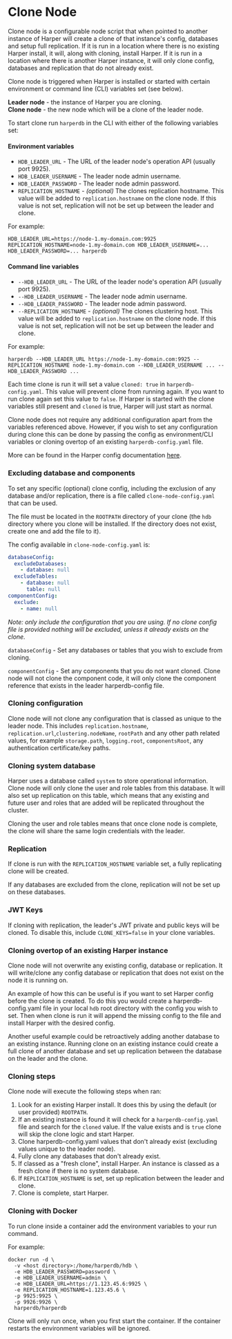 # Clone Node

Clone node is a configurable node script that when pointed to another instance of Harper will create a clone of that
instance's config, databases and setup full replication. If it is run in a location where there is no existing Harper install,
it will, along with cloning, install Harper. If it is run in a location where there is another Harper instance, it will
only clone config, databases and replication that do not already exist.

Clone node is triggered when Harper is installed or started with certain environment or command line (CLI) variables set (see below).

**Leader node** - the instance of Harper you are cloning.\
**Clone node** - the new node which will be a clone of the leader node.

To start clone run `harperdb` in the CLI with either of the following variables set:

#### Environment variables

- `HDB_LEADER_URL` - The URL of the leader node's operation API (usually port 9925).
- `HDB_LEADER_USERNAME` - The leader node admin username.
- `HDB_LEADER_PASSWORD` - The leader node admin password.
- `REPLICATION_HOSTNAME` - _(optional)_ The clones replication hostname. This value will be added to `replication.hostname` on the clone node. If this value is not set, replication will not be set up between the leader and clone.

For example:

```
HDB_LEADER_URL=https://node-1.my-domain.com:9925 REPLICATION_HOSTNAME=node-1.my-domain.com HDB_LEADER_USERNAME=... HDB_LEADER_PASSWORD=... harperdb
```

#### Command line variables

- `--HDB_LEADER_URL` - The URL of the leader node's operation API (usually port 9925).
- `--HDB_LEADER_USERNAME` - The leader node admin username.
- `--HDB_LEADER_PASSWORD` - The leader node admin password.
- `--REPLICATION_HOSTNAME` - _(optional)_ The clones clustering host. This value will be added to `replication.hostname` on the clone node. If this value is not set, replication will not be set up between the leader and clone.

For example:

```
harperdb --HDB_LEADER_URL https://node-1.my-domain.com:9925 --REPLICATION_HOSTNAME node-1.my-domain.com --HDB_LEADER_USERNAME ... --HDB_LEADER_PASSWORD ...
```

Each time clone is run it will set a value `cloned: true` in `harperdb-config.yaml`. This value will prevent clone from
running again. If you want to run clone again set this value to `false`. If Harper is started with the clone variables
still present and `cloned` is true, Harper will just start as normal.

Clone node does not require any additional configuration apart from the variables referenced above.
However, if you wish to set any configuration during clone this can be done by passing the config as environment/CLI
variables or cloning overtop of an existing `harperdb-config.yaml` file.

More can be found in the Harper config documentation [here](../deployments/configuration.md).

### Excluding database and components

To set any specific (optional) clone config, including the exclusion of any database and/or replication, there is a file
called `clone-node-config.yaml` that can be used.

The file must be located in the `ROOTPATH` directory of your clone (the `hdb` directory where you clone will be installed.
If the directory does not exist, create one and add the file to it).

The config available in `clone-node-config.yaml` is:

```yaml
databaseConfig:
  excludeDatabases:
    - database: null
  excludeTables:
    - database: null
      table: null
componentConfig:
  exclude:
    - name: null
```

_Note: only include the configuration that you are using. If no clone config file is provided nothing will be excluded,
unless it already exists on the clone._

`databaseConfig` - Set any databases or tables that you wish to exclude from cloning.

`componentConfig` - Set any components that you do not want cloned. Clone node will not clone the component code,
it will only clone the component reference that exists in the leader harperdb-config file.

### Cloning configuration

Clone node will not clone any configuration that is classed as unique to the leader node. This includes `replication.hostname`, `replication.url`,`clustering.nodeName`,
`rootPath` and any other path related values, for example `storage.path`, `logging.root`, `componentsRoot`,
any authentication certificate/key paths.

### Cloning system database

Harper uses a database called `system` to store operational information. Clone node will only clone the user and role
tables from this database. It will also set up replication on this table, which means that any existing and future user and roles
that are added will be replicated throughout the cluster.

Cloning the user and role tables means that once clone node is complete, the clone will share the same login credentials with
the leader.

### Replication

If clone is run with the `REPLICATION_HOSTNAME` variable set, a fully replicating clone will be created.

If any databases are excluded from the clone, replication will not be set up on these databases.

### JWT Keys

If cloning with replication, the leader's JWT private and public keys will be cloned. To disable this, include `CLONE_KEYS=false` in your clone variables.

### Cloning overtop of an existing Harper instance

Clone node will not overwrite any existing config, database or replication. It will write/clone any config database or replication
that does not exist on the node it is running on.

An example of how this can be useful is if you want to set Harper config before the clone is created. To do this you
would create a harperdb-config.yaml file in your local `hdb` root directory with the config you wish to set. Then
when clone is run it will append the missing config to the file and install Harper with the desired config.

Another useful example could be retroactively adding another database to an existing instance. Running clone on
an existing instance could create a full clone of another database and set up replication between the database on the
leader and the clone.

### Cloning steps

Clone node will execute the following steps when ran:

1. Look for an existing Harper install. It does this by using the default (or user provided) `ROOTPATH`.
2. If an existing instance is found it will check for a `harperdb-config.yaml` file and search for the `cloned` value. If the value exists and is `true` clone will skip the clone logic and start Harper.
3. Clone harperdb-config.yaml values that don't already exist (excluding values unique to the leader node).
4. Fully clone any databases that don't already exist.
5. If classed as a "fresh clone", install Harper. An instance is classed as a fresh clone if there is no system database.
6. If `REPLICATION_HOSTNAME` is set, set up replication between the leader and clone.
7. Clone is complete, start Harper.

### Cloning with Docker

To run clone inside a container add the environment variables to your run command.

For example:

```
docker run -d \
  -v <host directory>:/home/harperdb/hdb \
  -e HDB_LEADER_PASSWORD=password \
  -e HDB_LEADER_USERNAME=admin \
  -e HDB_LEADER_URL=https://1.123.45.6:9925 \
  -e REPLICATION_HOSTNAME=1.123.45.6 \
  -p 9925:9925 \
  -p 9926:9926 \
  harperdb/harperdb
```

Clone will only run once, when you first start the container. If the container restarts the environment variables will be ignored.

